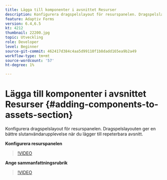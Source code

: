 ```yaml
---
title: Lägga till komponenter i avsnittet Resurser
description: Konfigurera dragspelslayout för resurspanelen. Dragspelslayouten ger en bättre slutanvändarupplevelse när du lägger till repeterbara avsnitt.
feature: Adaptiv Forms
version: 6.4,6.5
kt: 4212
thumbnail: 22200.jpg
topic: Utveckling
role: Developer
level: Beginner
source-git-commit: 462417d384c4aa5d99110f1b8dadd165ea9b2a49
workflow-type: tm+mt
source-wordcount: '57'
ht-degree: 1%

---
```



# Lägga till komponenter i avsnittet Resurser {#adding-components-to-assets-section}

Konfigurera dragspelslayout för resurspanelen. Dragspelslayouten ger en bättre slutanvändarupplevelse när du lägger till repeterbara avsnitt.

**Konfigurera resurspanelen**

>[!VIDEO](https://video.tv.adobe.com/v/22200?quality=9&learn=on)

**Ange sammanfattningsrubrik**
>[!VIDEO](https://video.tv.adobe.com/v/28387)



